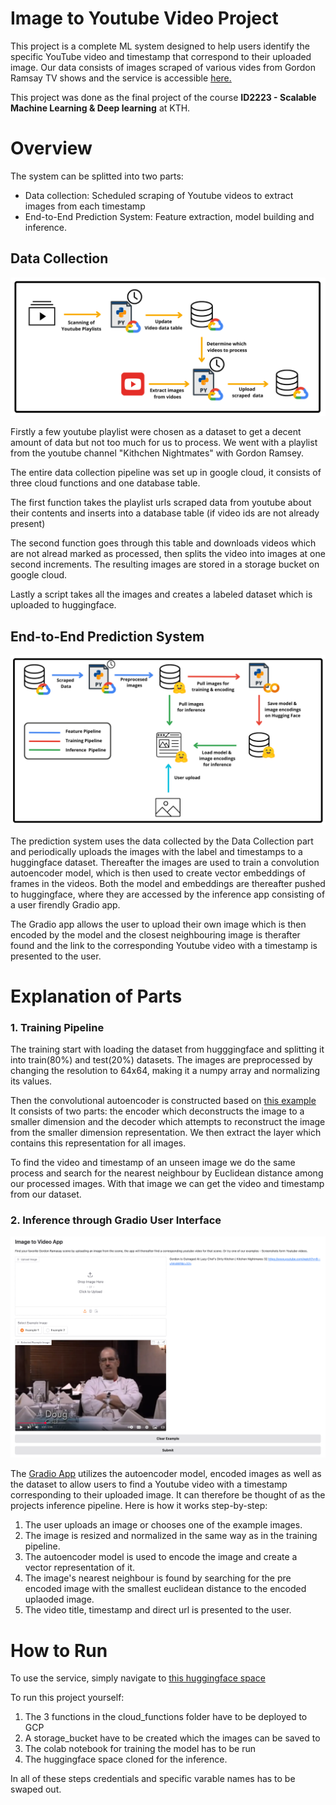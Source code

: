 # Image to Youtube Video Project
This project is a complete ML system designed to help users identify the specific YouTube video and timestamp that correspond to their uploaded image. 
Our data consists of images scraped of various vides from Gordon Ramsay TV shows and the service is accessible [here.](https://huggingface.co/spaces/eybro/image_video_timestamp)

This project was done as the final project of the course **ID2223 - Scalable Machine Learning & Deep learning** at KTH.
# Overview

The system can be splitted into two parts:
* Data collection: Scheduled scraping of Youtube videos to extract images from each timestamp
* End-to-End Prediction System: Feature extraction, model building and inference.

## **Data Collection**
![Architecture of Data collection](report_images/Data.png)

Firstly a few youtube playlist were chosen as a dataset to get a decent amount of data 
but not too much for us to process. We went with a playlist from the youtube channel "Kithchen Nightmates" with
Gordon Ramsey.

The entire data collection pipeline was set up in google cloud, it consists of three cloud
functions and one database table.

The first function takes the playlist urls scraped data from youtube about their contents
and inserts into a database table (if video ids are not already present)

The second function goes through this table and downloads videos which are not alread
marked as processed, then splits the video into images at one second increments. The resulting
images are stored in a storage bucket on google cloud.

Lastly a script takes all the images and creates a labeled dataset which is uploaded to huggingface.


## **End-to-End Prediction System**
![Architecture of ML system](report_images/ML.png)

The prediction system uses the data collected by the Data Collection part and periodically uploads the images with the label and timestamps to a huggingface dataset. Thereafter the images are used to train a convolution autoencoder model, which is then used to create vector embeddings of frames in the videos. Both the model and embeddings are thereafter pushed to huggingface, where they are accessed by the inference app consisting of a user firendly Gradio app. 

The Gradio app allows the user to upload their own image which is then encoded by the model and the closest neighbouring image is therafter found and the link to the corresponding Youtube video with a timestamp is presented to the user. 

# Explanation of Parts
### 1. Training Pipeline

The training start with loading the dataset from hugggingface and splitting it into
train(80%) and test(20%) datasets. The images are preprocessed by changing the resolution
to 64x64, making it a numpy array and normalizing its values.

Then the convolutional autoencoder is constructed based on [this example](https://keras.io/examples/vision/autoencoder/)\
It consists of two parts: the encoder which deconstructs the image to a smaller dimension and the decoder which attempts 
to reconstruct the image from the smaller dimension representation.
We then extract the layer which contains this representation for all images.

To find the video and timestamp of an unseen image we do the same process and search for the 
nearest neighbour by Euclidean distance among our processed images. With that image we can get the video and 
timestamp from our dataset.
### 2. Inference through Gradio User Interface
![Gradio App](report_images/Gradio.png)

The [Gradio App](https://huggingface.co/spaces/eybro/image_video_timestamp) utilizes the autoencoder model, encoded images as well as the dataset to allow users to find a Youtube video with a timestamp corresponding to their uploaded image. It can therefore be thought of as the projects inference pipeline. Here is how it works step-by-step:
1. The user uploads an image or chooses one of the example images.
2. The image is resized and normalized in the same way as in the training pipeline.
3. The autoencoder model is used to encode the image and create a vector representation of it.
4. The image's nearest neighbour is found by searching for the pre encoded image with the smallest euclidean distance to the encoded uplaoded image.
5. The video title, timestamp and direct url is presented to the user.

# How to Run
To use the service, simply navigate to [this huggingface space](https://huggingface.co/spaces/eybro/image_video_timestamp)

To run this project yourself:
1. The 3 functions in the cloud_functions folder have to be deployed to GCP
2. A storage_bucket have to be created which the images can be saved to 
3. The colab notebook for training the model has to be run
4. The huggingface space cloned for the inference.

In all of these steps credentials and specific varable names has to be swaped out.
